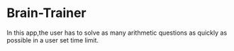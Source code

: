 # Brain-Trainer
In this app,the user has to solve as many arithmetic questions as quickly as possible in a user set time limit.
